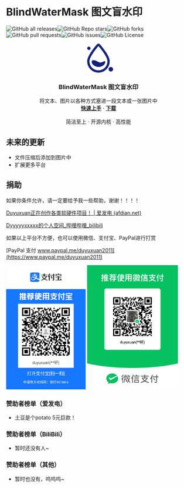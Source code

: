 # BlindWaterMask 图文盲水印

![GitHub all releases](https://img.shields.io/github/downloads/du-yuxuan/BlindWaterMask/total?style=for-the-badge&link=%2Freleases)![GitHub Repo stars](https://img.shields.io/github/stars/du-yuxuan/BlindWaterMask?style=for-the-badge)![GitHub forks](https://img.shields.io/github/forks/du-yuxuan/BlindWaterMask?style=for-the-badge)![GitHub pull requests](https://img.shields.io/github/issues-pr/du-yuxuan/BlindWaterMask?style=for-the-badge&link=%2Fpulls)![GitHub issues](https://img.shields.io/github/issues/du-yuxuan/BlindWaterMask?style=for-the-badge&link=%2Fissues)![GitHub License](https://img.shields.io/github/license/du-yuxuan/BlindWaterMask?style=for-the-badge&link=%2F%3Ftab%3DMIT-1-ov-file)

<p align="center">
  <a href="https://github.com/shaojintian/Best_README_template/">
    <img src="assets/logo.png" alt="Logo" width="80" height="80">
  </a>
  <h3 align="center">BlindWaterMask 图文盲水印</h3>
  <p align="center">
    将文本、图片以各种方式塞进一段文本或一张图片中
    <br />
    <a href="guide.md"><strong>快速上手</strong></a>
      ·
     <a href="//github.com/du-yuxuan/BlindWaterMask/releases"><strong>下载</strong></a>
    <br />
    <br />
   简洁至上
    ·
    开源内核
    ·
   高性能
  </p>


## 未来的更新

- 文件压缩后添加到图片中
- 扩展更多平台

## 捐助

如果你条件允许，请一定要给予我一些帮助，谢谢！！！！

[Duyuxuan正在创作各类软硬件项目！ | 爱发电 (afdian.net)](https://afdian.net/a/duyuxuan)

[Dyyyyyxxxxx的个人空间_哔哩哔哩_bilibili](https://space.bilibili.com/2100193886?spm_id_from=333.1007.0.0)

如果以上平台不方便，也可以使用微信、支付宝、PayPal进行打赏

[PayPal 支付 www.paypal.me/duyuxuan2011](https://www.paypal.me/duyuxuan2011)

<img src="./assets/alipay.jpg" alt="alipay" style="zoom:33%;" />

<img src="./assets/weixin.jpg" alt="weixin" style="zoom:33%;" />

### 赞助者榜单（爱发电）

- 土豆是个potato 5元巨款！

### 赞助者榜单（BiliBili）

- 暂时还没有人~

### 赞助者榜单（其他）

- 暂时也没有，呜呜呜~
